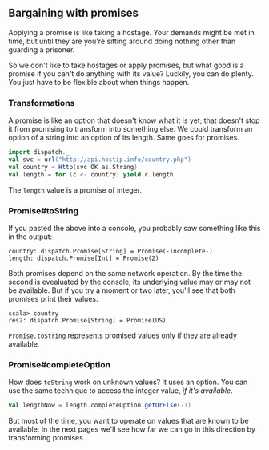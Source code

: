 Bargaining with promises
------------------------

Applying a promise is like taking a hostage. Your demands might be met
in time, but until they are you're sitting around doing nothing other
than guarding a prisoner.

So we don't like to take hostages or apply promises, but what good is
a promise if you can't do anything with its value? Luckily, you can do
plenty. You just have to be flexible about when things happen.

### Transformations

A promise is like an option that doesn't know what it is yet; that
doesn't stop it from promising to transform into something else. We
could transform an option of a string into an option of its
length. Same goes for promises.

```scala
import dispatch._
val svc = url("http://api.hostip.info/country.php")
val country = Http(svc OK as.String)
val length = for (c <- country) yield c.length
```
The `length` value is a promise of integer.

### Promise#toString

If you pasted the above into a console, you probably saw something
like this in the output:

    country: dispatch.Promise[String] = Promise(-incomplete-)
    length: dispatch.Promise[Int] = Promise(2)

Both promises depend on the same network operation. By the time the
second is evealuated by the console, its underlying value may or may
not be available.  But if you try a moment or two later, you'll see
that both promises print their values.

    scala> country
    res2: dispatch.Promise[String] = Promise(US)

`Promise.toString` represents promised values only if they are already
available.

### Promise#completeOption

How does `toString` work on unknown values? It uses an option. You can
use the same technique to access the integer value, *if it's
available*.

```scala
val lengthNow = length.completeOption.getOrElse(-1)
```

But most of the time, you want to operate on values that are known to
be available. In the next pages we'll see how far we can go in this
direction by transforming promises.
